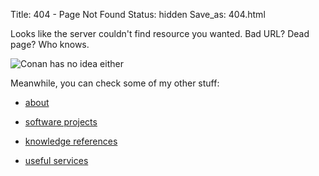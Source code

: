 Title: 404 - Page Not Found
Status: hidden
Save_as: 404.html

Looks like the server couldn't find resource you wanted. Bad URL? Dead page? Who knows.

![Conan has no idea either](http://duarte-pompeu.github.io/res/confused_conan.jpg)

Meanwhile, you can check some of my other stuff:

- [about](./pages/about-me)

- [software projects](./pages/projects)

- [knowledge references](./pages/useful-knowledge)

- [useful services](./pages/useful-services)

